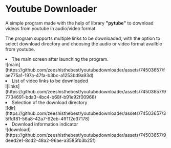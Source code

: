 # Youtube Downloader
A simple program made with the help of library <strong>"pytube"</strong> to download videos from youtube in audio/video format.

The program supports multiple links to be downloaded, with the option to select download directory and choosing the audio or video format availble from youtube.

<li>The main screen after launching the program.</li>
![main](https://github.com/zeeshisthebest/youtubedownloader/assets/74503657/fae775a1-197a-47fa-b3bc-a1253bd9a93d)

<li>List of video links to be downloaded</li>
![links](https://github.com/zeeshisthebest/youtubedownloader/assets/74503657/97734691-bda3-4bc4-b68f-b91e92f00968)

<li>Selection of the download directory</li>
![dir](https://github.com/zeeshisthebest/youtubedownloader/assets/74503657/35ffdf81-56a8-42a7-92eb-4ff112e37178)

<li>Download information indicator</li>
![download](https://github.com/zeeshisthebest/youtubedownloader/assets/74503657/9deed2e1-8cd2-48a2-96ae-a3585fb3b25f)
